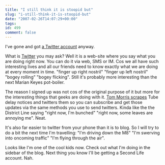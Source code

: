 ```yaml
---
title: "I still think it is stoopid but"
slug: "i-still-think-it-is-stoopid-but"
date: "2007-02-26T14:07:29+00:00"
tags:
id: 499
comment: false
---
```


I've gone and got [a Twitter account](http://twitter.com/conoro) anyway.

What is [Twitter](http://www.twitter.com/) you may ask? Well it is a web-site where you say what you are doing right now. You can do it via web, SMS or IM.  Cos we all have such interesting lives and all our friends need to know exactly what we are doing at every moment in time. "finger up right nostril" "finger up left nostril" "bogey rolling" "bogey flicking". Still it's probably more interesting than the next Marian Keyes pot-boiler.

The reason I signed up was not cos of the original purpose of it but more for the interesting things that geeks are doing with it. [Tom Morris scrapes](http://blogs.opml.org/tommorris/2007/02/22#twitterTubeTracker) Tube delay notices and twitters them so you can subscribe and get those updates via the same methods you use to send twitters. Kinda like the the District Line saying "right now, I'm bunched" "right now, some leaves are annoying me". Neat.

It's also far easier to twitter from your phone than it is to blog. So I will try to do a bit the next time I'm travelling: "I'm driving down the M8" "I'm swerving into oncoming traffic" "I'm flying through the air".

Looks like I'm one of the cool kids now. Check out what I'm doing in the sidebar of the blog. Next thing you know I'll be getting a Second Life account. Nah.
